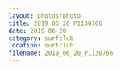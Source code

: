 ```yaml
---
layout: photos/photo
title: 2019_06_20_P1130766
date: 2019-06-20
category: surfclub
location: surfclub
filename: 2019_06_20_P1130766
---
```

